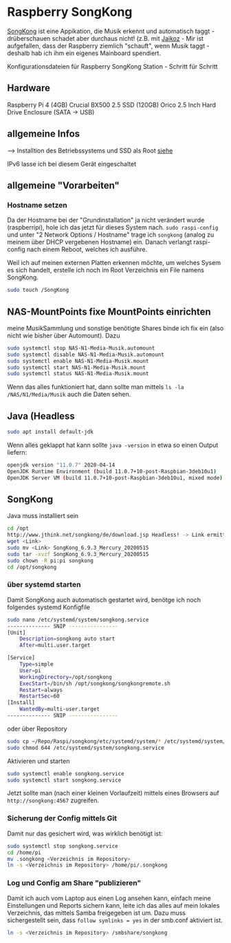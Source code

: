 # Raspberry SongKong
[SongKong](http://www.jthink.net/songkong/) ist eine Appikation, die Musik erkennt und automatisch taggt - drüberschauen schadet aber durchaus nicht! (z.B. mit [Jaikoz](http://www.jthink.net/jaikoz/) - Mir ist aufgefallen, dass der Raspberry ziemlich "schauft", wenn Musik taggt - deshalb hab ich ihm ein eigenes Mainboard spendiert.

Konfigurationsdateien für Raspberry SongKong Station - Schritt für Schritt

## Hardware
Raspberry Pi 4 (4GB)
Crucial BX500 2.5 SSD (120GB)
Orico 2.5 Inch Hard Drive Enclosure (SATA -> USB)

## allgemeine Infos
--> Installtion des Betriebssystems und SSD als Root [siehe](https://github.com/gecompat/Raspi/blob/master/System_Default/README.md) 

IPv6 lasse ich bei diesem Gerät eingeschaltet

## allgemeine "Vorarbeiten"
### Hostname setzen
Da der Hostname bei der "Grundinstallation" ja nicht verändert wurde (raspberripi), hole ich das jetzt für dieses System nach. `sudo raspi-config`  und unter "2 Network Options / Hostname" trage ich `songkong` (analog zu meinem über DHCP vergebenen Hostname) ein.
Danach verlangt raspi-config nach einem Reboot, welches ich ausführe.

Weil ich auf meinen externen Platten erkennen möchte, um welches Sysem es sich handelt, erstelle ich noch im Root Verzeichnis ein File namens SongKong.
```bash
sudo touch /SongKong
```

## NAS-MountPoints fixe MountPoints einrichten
meine MusikSammlung und sonstige benötigte Shares binde ich fix ein (also nicht wie bisher über Automount). Dazu
```bash
sudo systemctl stop NAS-N1-Media-Musik.automount
sudo systemctl disable NAS-N1-Media-Musik.automount
sudo systemctl enable NAS-N1-Media-Musik.mount
sudo systemctl start NAS-N1-Media-Musik.mount
sudo systemctl status NAS-N1-Media-Musik.mount
```
Wenn das alles funktioniert hat, dann sollte man mittels `ls -la /NAS/N1/Media/Musik` auch die Daten sehen.

## Java (Headless
```bash
sudo apt install default-jdk
```

Wenn alles geklappt hat kann sollte `java -version` in etwa so einen Output liefern:
```bash
openjdk version "11.0.7" 2020-04-14
OpenJDK Runtime Environment (build 11.0.7+10-post-Raspbian-3deb10u1)
OpenJDK Server VM (build 11.0.7+10-post-Raspbian-3deb10u1, mixed mode)
```


## SongKong
Java muss installiert sein 
```bash
cd /opt 
http://www.jthink.net/songkong/de/download.jsp Headless! -> Link ermitteln 
wget <Link>
sudo mv <Link> SongKong_6.9.3_Mercury_20200515 
sudo tar -xvzf SongKong_6.9.3_Mercury_20200515 
sudo chown -R pi:pi songkong 
cd /opt/songkong
```

### über systemd starten
Damit SongKong auch automatisch gestartet wird, benötge ich noch folgendes systemd Konfigfile
```bash
sudo nano /etc/systemd/system/songkong.service
-------------- SNIP ----------------
[Unit]
	Description=songkong auto start
	After=multi.user.target

[Service]
	Type=simple
	User=pi
	WorkingDirectory=/opt/songkong
	ExecStart=/bin/sh /opt/songkong/songkongremote.sh
	Restart=always
	RestartSec=60
[Install]
	WantedBy=multi-user.target
-------------- SNIP ----------------
```
oder über Repository
```bash
sudo cp ~/Repo/Raspi/songkong/etc/systemd/system/* /etc/systemd/system/
sudo chmod 644 /etc/systemd/system/songkong.service
```

Aktivieren und starten
```bash
sudo systemctl enable songkong.service
sudo systemctl start songkong.service
```

Jetzt sollte man (nach einer kleinen Vorlaufzeit) mittels eines Browsers auf `http://songkong:4567` zugreifen.


### Sicherung der Config mittels Git
Damit nur das gesichert wird, was wirklich benötigt ist:
```bash
sudo systemctl stop songkong.service
cd /home/pi
mv .songkong <Verzeichnis im Repository>
ln -s <Verzeichnis im Repository> /home/pi/.songkong
```


### Log und Config am Share "publizieren"
Damit ich auch vom Laptop aus einen Log ansehen kann, einfach meine Einstellungen und Reports sichern kann, leite ich das alles  auf mein lokales Verzeichnis, das mittels Samba freigegeben ist um.
Dazu muss sichergestellt sein, dass `follow symlinks = yes` in der smb.conf aktiviert ist.
```bash
ln -s <Verzeichnis im Repository> /smbshare/songkong
```

